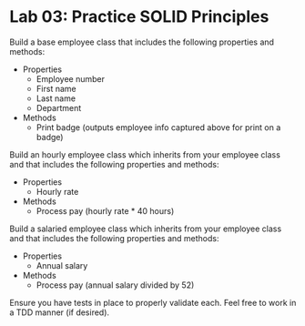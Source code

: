 # Lab 03: Practice SOLID Principles

Build a base employee class that includes the following properties and methods:

* Properties
    - Employee number
    - First name
    - Last name
    - Department
* Methods
    - Print badge (outputs employee info captured above for print on a badge)

Build an hourly employee class which inherits from your employee class and that includes the following properties and methods:

* Properties
    - Hourly rate
* Methods
    - Process pay (hourly rate * 40 hours)

Build a salaried employee class which inherits from your employee class and that includes the following properties and methods:

* Properties
    - Annual salary
* Methods
    - Process pay (annual salary divided by 52)

Ensure you have tests in place to properly validate each. Feel free to work in a TDD manner (if desired).
